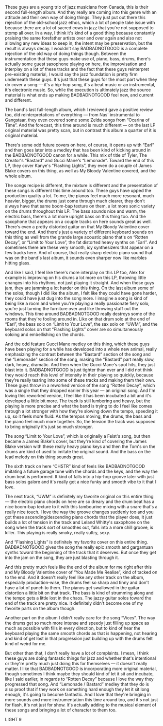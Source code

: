 These guys are a young trio of jazz musicians from Canada, this is their second full-length album. And they really are coming into this genre with an attitude and their own way of doing things. They just put out there this rejection of the old-school jazz ethos, which a lot of people take issue with because there are a lot of sacred cows in jazz that you're not supposed to stomp all over. In a way, I think it's kind of a good thing because constantly praising the same forefather artists over and over again and also not allowing any new ideas to seep in, the intent may be preservation, but the result is always decay. I wouldn't say BADBADNOTGOOD is a complete rejection of the old way of doing things though. Between the instrumentation that these guys make use of, piano, bass, drums, there's actually some guest saxophone playing on here, the improvisation and interplay on a lot of these tracks and the fact that these guys reinterpret pre-existing material, I would say the jazz foundation is pretty firm underneath these guys. It's just that these guys for the most part when they do cover a song — it's a hip-hop song, it's a beat music or an instrumental, it's electronic music. So, while the execution is ultimately jazz the source material is what ends up making BADBADNOTGOOD feel new, and current and different.

The band's last full-length album, which I reviewed gave a positive review too, did reinterpretations of everything — from Nas' instrumental to Gangstaar, they even covered some some Zelda songs from “Ocarina of Time”. And the forecast, this time around is much different — on the last LP original material was pretty scan, but in contrast this album a quarter of it is original material.

There's some odd future covers on here, of course, it opens up with “Earl” and then goes later into a medley that has been kind of kicking around in the BADBADNOTGOOD canon for a while. This mix of title of Tyler, The Creator's “Bastard” and Gucci Mane's “Lemonade”. Toward the end of this LP, they cover Kanye's “Flashing Lights”, they even do a couple of James Blake covers on this thing, as well as My Bloody Valentine covered, and the whole album.

The songs recipe is different, the mixture is different and the presentation of these songs is different this time around too. These guys have upped the production quality a lot. To me, the pianos feel much more resonant, much heavier, bigger, the drums just come through much clearer, they don't always have that same boom-bap texture on them, a lot more sonic variety on the drums throughout this LP. The bass sounds nice and warm, the electric bass, there's a lot more upright bass on this thing too. And the saxophone that appears on a couple tracks on here sounds great as well. There's even a pretty distorted guitar on that My Bloody Valentine cover toward the end. And there's just a variety of different keyboard sounds on this thing as well from the grande large acoustic piano that's on “Rotten Decay”, or “Limit to Your Love”, the fat distorted heavy synths on “Earl”. And sometimes there are these very smooth, icy synthesizers that appear on a few tracks here. And of course, that really sharp electric piano sound that was on the band's last album, it sounds even sharper now like marbles hitting glass.

And like I said, I feel like there's more interplay on this LP too, Alex for example is improving on his drums a lot more on this LP, throwing little changes into his rhythms, not just playing it straight. And when these guys jam, they are jamming a lot harder on this thing. On the last album some of the solos, though I did like the album, I felt like they could have gone harder, they could have just dug into the song more. I imagine a song is kind of being like a room and when you're playing a really passionate fiery solo, you're just turning the furniture over and like throwing stuff out the windows. This time around BADBADNOTGOOD really destroys some of the rooms that they're fooling around in. Like on that drum solo at the end of “Earl”, the bass solo on “Limit to Your Love”, the sax solo on “UWM”, and the keyboard solos on that “Flashing Lights” cover are so simultaneously soloing and embellishing on the chords.

And the odd feature Gucci Mane medley on this thing, which these guys have been playing for a while has developed into a whole new animal, really emphasizing the contrast between the “Bastard” section of the song and the “Lemonade” section of the song, making the “Bastard” part really slow, dark, heavy, dramatic. And then when the Gucci Mane's spot hits, they just blast into it. BADBADNOTGOOD is just tighter than ever and I did not think they would reach this level of intensity in their playing so quickly, because they're really tearing into some of these tracks and making them their own. These guys throw in a reworked version of the song “Rotten Decay”, which was a single that they dropped earlier this year — an original song. And I'm loving this reworked version, I feel like it has been incubated a bit and it's developed a little bit more. The track is still lumbering and heavy, but the playing is more precise and what the band is trying to do I feel like comes through a lot stronger with how they're slowing down the tempo, speeding it up, so it feels more fluid. As the tempos moving, the drums, the bass and the piano feel much more together. So, the tension the track was supposed to bring originally it's just so much stronger.

The song “Limit to Your Love”, which is originally a Feist's song, but then became a James Blake's cover, but they're kind of covering the James Blake version with these really heavy piano keys and then the Tom's on the drums are kind of used to imitate the original sound. And the bass on the lead melody on this thing sounds great.

The sixth track on here “CHSTR” kind of feels like BADBADNOTGOOD imitating a future garage tune with the chords and the keys, and the way the drum beat is performed. It kind of falls into a hip-hop groove later with just bass solos galore and it's really got a nice funky and smooth vibe to it that I love.

The next track, “UWM” is definitely my favorite original on this entire thing — the electric piano chords on here are so dreary and the drum beat has a nice boom-bap texture to it with this tambourine mixing with a snare that's a really nice touch. I love the way the groove changes suddenly too and you got these ascending/descending piano chords that the player does, it just builds a lot of tension in the track and Leland Whitty's saxophone on the song when the track sort of smoothes out, falls into a more chill groove, is killer. This playing is really smoky, really sultry, sexy.

And “Flashing Lights” is definitely my favorite cover on this entire thing. BADBADNOTGOOD gives the song the really epic smooth and gargantuan synths toward the beginning of the track that it deserves. But once they get into the jam on the song, they are just blasting through it.

And this pretty much feels like the end of the album for me right after this and My Bloody Valentine cover of “You Made Me Realise”, kind of tacked on to the end. And it doesn't really feel like any other track on the album, especially production-wise, the drums feel so sharp and tinny and don't have a lot of punch to them. The pianos get swallowed in the guitar distortion a little bit on that track. The bass is kind of strumming along and the tempo gets a little lost in the chaos. The jazzy guitar solos toward the end of the track are pretty nice. It definitely didn't become one of my favorite parts on the album though.

Another part on the album I didn't really care for the song “Vices”. The way the drums get so much more intense and speedy just filling up space as much as possible with fills in every direction, but to kind of hear the keyboard playing the same smooth chords as that is happening, not hearing and kind of get lost in that progression just building up with the drums felt kind of weird for me.

But other than that, I don't really have a lot of complaints. I mean, I think these guys are doing fantastic things for jazz and whether that's intentional or they're pretty much just doing this for themselves — it doesn't really matter. I like that BADBADNOTGOOD is incorporating more original material, though sometimes I think maybe they should kind of let it sit and incubate, like I said earlier, in regards to “Rotten Decay” because I love the way they progressed that song. And “Lemonade / Bastard” medley that they do is also proof that if they work on something hard enough they let it sit long enough, it's going to become fantastic. And I love that they're bringing in more sounds and more instrumentation this time around too, and it's not just for flash, it's not just for show. It's actually adding to the musical element of these songs and bringing a lot of character to them too.

LIGHT 9
